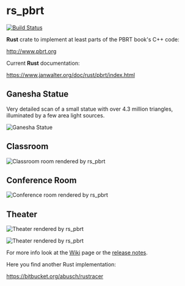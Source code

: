 # rs_pbrt

[![Build Status](https://travis-ci.org/wahn/rs_pbrt.svg?branch=master)](https://travis-ci.org/wahn/rs_pbrt)

**Rust** crate to implement at least parts of the PBRT book's C++ code:

http://www.pbrt.org

Current **Rust** documentation:

https://www.janwalter.org/doc/rust/pbrt/index.html

## Ganesha Statue

Very detailed scan of a small statue with over 4.3 million triangles,
illuminated by a few area light sources.

![Ganesha Statue](https://www.janwalter.org/assets/ganesha.png)

## Classroom

![Classroom room rendered by
rs_pbrt](https://www.janwalter.org/assets/classroom_pbrt_rust.png)

## Conference Room

![Conference room rendered by
rs_pbrt](https://www.janwalter.org/assets/conference_room_pbrt_rust_current.png)

## Theater

![Theater rendered by
rs_pbrt](https://www.janwalter.org/assets/theater_pbrt_rust_corner.png)

![Theater rendered by
rs_pbrt](https://www.janwalter.org/assets/theater_pbrt_rust_stage.png)

For more info look at the [Wiki][wiki] page or the [release notes][release-notes].

Here you find another Rust implementation:

https://bitbucket.org/abusch/rustracer

[wiki]:          https://github.com/wahn/rs_pbrt/wiki
[release-notes]: https://github.com/wahn/rs_pbrt/wiki/Release-Notes
